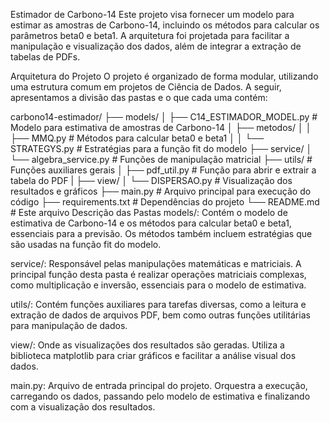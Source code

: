 Estimador de Carbono-14
Este projeto visa fornecer um modelo para estimar as amostras de Carbono-14, incluindo os métodos para calcular os parâmetros beta0 e beta1. A arquitetura foi projetada para facilitar a manipulação e visualização dos dados, além de integrar a extração de tabelas de PDFs.

Arquitetura do Projeto
O projeto é organizado de forma modular, utilizando uma estrutura comum em projetos de Ciência de Dados. A seguir, apresentamos a divisão das pastas e o que cada uma contém:

carbono14-estimador/
├── models/
│ ├── C14_ESTIMADOR_MODEL.py # Modelo para estimativa de amostras de Carbono-14
│ ├── metodos/
│ │ ├── MMQ.py # Métodos para calcular beta0 e beta1
│ │ └── STRATEGYS.py # Estratégias para a função fit do modelo
├── service/
│ └── algebra_service.py # Funções de manipulação matricial
├── utils/ # Funções auxiliares gerais
│ ├── pdf_util.py # Função para abrir e extrair a tabela do PDF
|
├── view/
│ └── DISPERSAO.py # Visualização dos resultados e gráficos
├── main.py # Arquivo principal para execução do código
├── requirements.txt # Dependências do projeto
└── README.md # Este arquivo
Descrição das Pastas
models/: Contém o modelo de estimativa de Carbono-14 e os métodos para calcular beta0 e beta1, essenciais para a previsão. Os métodos também incluem estratégias que são usadas na função fit do modelo.

service/: Responsável pelas manipulações matemáticas e matriciais. A principal função desta pasta é realizar operações matriciais complexas, como multiplicação e inversão, essenciais para o modelo de estimativa.

utils/: Contém funções auxiliares para tarefas diversas, como a leitura e extração de dados de arquivos PDF, bem como outras funções utilitárias para manipulação de dados.

view/: Onde as visualizações dos resultados são geradas. Utiliza a biblioteca matplotlib para criar gráficos e facilitar a análise visual dos dados.

main.py: Arquivo de entrada principal do projeto. Orquestra a execução, carregando os dados, passando pelo modelo de estimativa e finalizando com a visualização dos resultados.
